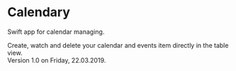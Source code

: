 # Calendary
Swift app for calendar managing.

Create, watch and delete your calendar and events item directly in the table view. <br>
Version 1.0 on Friday, 22.03.2019.
